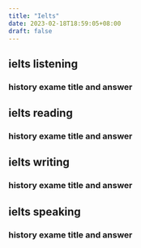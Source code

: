 ```yaml
---
title: "Ielts"
date: 2023-02-18T18:59:05+08:00
draft: false
---
```


## ielts listening
### history exame title and answer

## ielts reading
### history exame title and answer

## ielts writing
### history exame title and answer

## ielts speaking
### history exame title and answer

